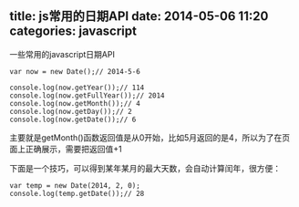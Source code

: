 title: js常用的日期API
date: 2014-05-06 11:20
categories: javascript
---
一些常用的javascript日期API
<!--more-->

```
var now = new Date();// 2014-5-6

console.log(now.getYear());// 114
console.log(now.getFullYear());// 2014
console.log(now.getMonth());// 4
console.log(now.getDay());// 2
console.log(now.getDate());// 6
```

主要就是getMonth()函数返回值是从0开始，比如5月返回的是4，所以为了在页面上正确展示，需要把返回值+1

下面是一个技巧，可以得到某年某月的最大天数，会自动计算闰年，很方便：

```
var temp = new Date(2014, 2, 0);
console.log(temp.getDate());// 28
```